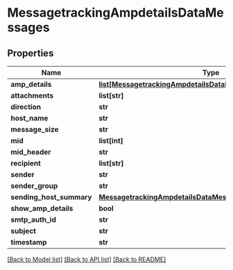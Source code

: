 # MessagetrackingAmpdetailsDataMessages

## Properties
Name | Type | Description | Notes
------------ | ------------- | ------------- | -------------
**amp_details** | [**list[MessagetrackingAmpdetailsDataMessagesAmpDetails]**](MessagetrackingAmpdetailsDataMessagesAmpDetails.md) |  | [optional] 
**attachments** | **list[str]** |  | [optional] 
**direction** | **str** |  | [optional] 
**host_name** | **str** |  | [optional] 
**message_size** | **str** |  | [optional] 
**mid** | **list[int]** |  | [optional] 
**mid_header** | **str** |  | [optional] 
**recipient** | **list[str]** |  | [optional] 
**sender** | **str** |  | [optional] 
**sender_group** | **str** |  | [optional] 
**sending_host_summary** | [**MessagetrackingAmpdetailsDataMessagesSendingHostSummary**](MessagetrackingAmpdetailsDataMessagesSendingHostSummary.md) |  | [optional] 
**show_amp_details** | **bool** |  | [optional] 
**smtp_auth_id** | **str** |  | [optional] 
**subject** | **str** |  | [optional] 
**timestamp** | **str** |  | [optional] 

[[Back to Model list]](../README.md#documentation-for-models) [[Back to API list]](../README.md#documentation-for-api-endpoints) [[Back to README]](../README.md)

